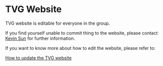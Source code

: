 # TVG Website

TVG website is editable for everyone in the group.

If you find yourself unable to commit thing to the website, please contact [Kevin Sun](mailto:kevinsun@robots.ox.ac.uk) for further information.

If you want to know more about how to edit the website, please refer to:

[How to update the TVG website](https://github.com/torrvision/HowToUpdateTVGWebsite)
